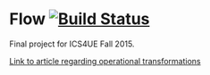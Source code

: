 # Flow [![Build Status](https://travis-ci.org/ecnivo/Flow.svg?branch=master)](https://travis-ci.org/ecnivo/Flow)

Final project for ICS4UE Fall 2015.

[Link to article regarding operational transformations](https://operational-transformation.github.io/index.html)
